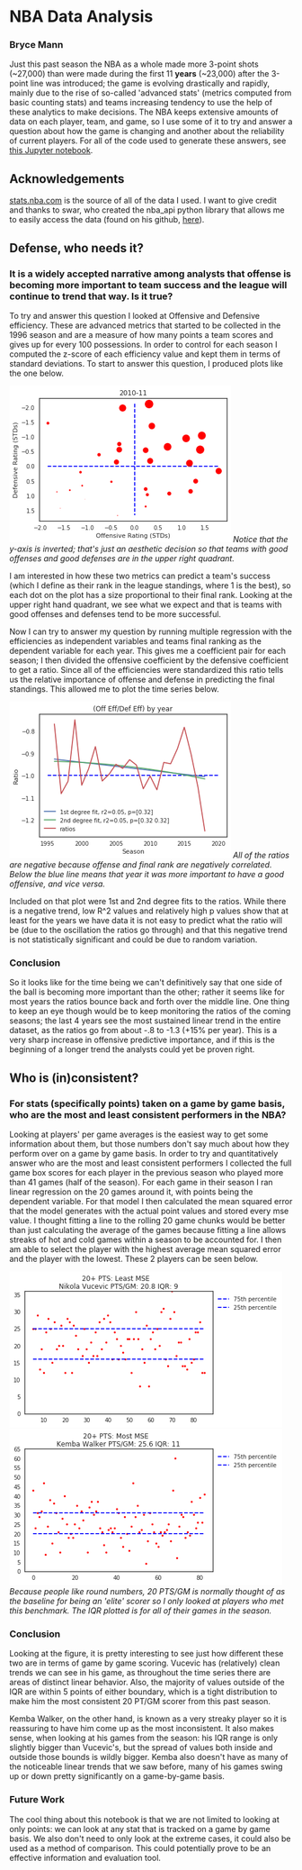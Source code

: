 # NBA Data Analysis
### Bryce Mann

Just this past season the NBA as a whole made more 3-point shots (~27,000) than were made during the first 11 **years** (~23,000) after the 3-point line was introduced; the game is evolving drastically and rapidly, mainly due to the rise of so-called 'advanced stats' (metrics computed from basic counting stats) and teams increasing tendency to use the help of these analytics to make decisions. The NBA keeps extensive amounts of data on each player, team, and game, so I use some of it to try and answer a question about how the game is changing and another about the reliability of current players. For all of the code used to generate these answers, see [this Jupyter notebook](https://github.com/brycemann8334/Project3_DataScience/blob/master/project3/NotebookFinal.md).

## Acknowledgements
[stats.nba.com](stats.nba.com) is the source of all of the data I used. I want to give credit and thanks to swar, who created the nba_api python library that allows me to easily access the data (found on his github, [here](https://github.com/swar/nba_api)).

## Defense, who needs it?
### It is a widely accepted narrative among analysts that offense is becoming more important to team success and the league will continue to trend that way. Is it true?
To try and answer this question I looked at Offensive and Defensive efficiency. These are advanced metrics that started to be collected in the 1996 season and are a measure of how many points a team scores and gives up for every 100 possessions. In order to control for each season I computed the z-score of each efficiency value and kept them in terms of standard deviations. To start to answer this question, I produced plots like the one below.

![](plots/eff.png)
*Notice that the y-axis is inverted; that's just an aesthetic decision so that teams with good offenses and good defenses are in the upper right quadrant.*

I am interested in how these two metrics can predict a team's success (which I define as their rank in the league standings, where 1 is the best), so each dot on the plot has a size proportional to their final rank. Looking at the upper right hand quadrant, we see what we expect and that is teams with good offenses and defenses tend to be more successful.

Now I can try to answer my question by running multiple regression with the efficiencies as independent variables and teams final ranking as the dependent variable for each year. This gives me a coefficient pair for each season; I then divided the offensive coefficient by the defensive coefficient to get a ratio. Since all of the efficiencies were standardized this ratio tells us the relative importance of offense and defense in predicting the final standings. This allowed me to plot the time series below.

![](plots/eff_time.png)
*All of the ratios are negative because offense and final rank are negatively correlated. Below the blue line means that year it was more important to have a good offensive, and vice versa.*


Included on that plot were 1st and 2nd degree fits to the ratios. While there is a negative trend, low R^2 values and relatively high p values show that at least for the years we have data it is not easy to predict what the ratio will be (due to the oscillation the ratios go through) and that this negative trend is not statistically significant and could be due to random variation.

### Conclusion
So it looks like for the time being we can't definitively say that one side of the ball is becoming more important than the other; rather it seems like for most years the ratios bounce back and forth over the middle line. One thing to keep an eye though would be to keep monitoring the ratios of the coming seasons; the last 4 years see the most sustained linear trend in the entire dataset, as the ratios go from about -.8 to -1.3 (+15% per year). This is a very sharp increase in offensive predictive importance, and if this is the beginning of a longer trend the analysts could yet be proven right.

## Who is (in)consistent?
### For stats (specifically points) taken on a game by game basis, who are the most and least consistent performers in the NBA?

Looking at players' per game averages is the easiest way to get some information about them, but those numbers don't say much about how they perform over on a game by game basis. In order to try and quantitatively answer who are the most and least consistent performers I collected the full game box scores for each player in the previous season who played more than 41 games (half of the season). For each game in their season I ran linear regression on the 20 games around it, with points being the dependent variable. For that model I then calculated the mean squared error that the model generates with the actual point values and stored every mse value. I thought fitting a line to the rolling 20 game chunks would be better than just calculating the average of the games because fitting a line allows streaks of hot and cold games within a season to be accounted for. I then am able to select the player with the highest average mean squared error and the player with the lowest. These 2 players can be seen below.

![](plots/consistency.png)
![](plots/consistency2.png)
*Because people like round numbers, 20 PTS/GM is normally thought of as the baseline for being an 'elite' scorer so I only looked at players who met this benchmark. The IQR plotted is for all of their games in the season.*

### Conclusion
Looking at the figure, it is pretty interesting to see just how different these two are in terms of game by game scoring. Vucevic has (relatively) clean trends we can see in his game, as throughout the time series there are areas of distinct linear behavior. Also, the majority of values outside of the IQR are within 5 points of either boundary, which is a tight distribution to make him the most consistent 20 PT/GM scorer from this past season.

Kemba Walker, on the other hand, is known as a very streaky player so it is reassuring to have him come up as the most inconsistent. It also makes sense, when looking at his games from the season: his IQR range is only slightly bigger than Vucevic's, but the spread of values both inside and outside those bounds is wildly bigger. Kemba also doesn't have as many of the noticeable linear trends that we saw before, many of his games swing up or down pretty significantly on a game-by-game basis.

### Future Work
The cool thing about this notebook is that we are not limited to looking at only points: we can look at any stat that is tracked on a game by game basis. We also don't need to only look at the extreme cases, it could also be used as a method of comparison. This could potentially prove to be an effective information and evaluation tool.
